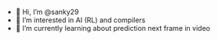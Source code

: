 - 👋 Hi, I’m @sanky29
- 👀 I’m interested in AI (RL) and compilers
- 🌱 I’m currently learning about prediction next frame in video


<!---
sanky29/sanky29 is a ✨ special ✨ repository because its `README.md` (this file) appears on your GitHub profile.
You can click the Preview link to take a look at your changes.
--->
